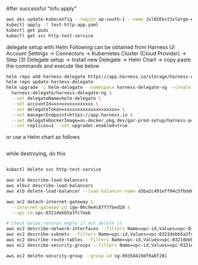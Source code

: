 
After successful "tofu apply"
```bash
aws eks update-kubeconfig --region ap-south-1 --name Jul01Ekst3xlarge-eks
kubectl apply -f test-http-app.yaml
kubectl get pods
kubectl get svc http-test-service
```

delegate setup with Helm
Following can be obtained from Harness UI
Account Settings -> 
    Connectors -> 
        Kubernetes Cluster (Cloud Provider) -> 
            Step (3) Delegate setup -> 
                Install new Delegate -> 
                    Helm Chart -> copy paste the commands and execute like below

```bash
helm repo add harness-delegate https://app.harness.io/storage/harness-download/delegate-helm-chart/
helm repo update harness-delegate
helm upgrade -i helm-delegate --namespace harness-delegate-ng --create-namespace \
  harness-delegate/harness-delegate-ng \
  --set delegateName=helm-delegate \
  --set accountId=xxxxxxxxxxxxxxx \
  --set delegateToken=xxxxxxxxxxxxxxxxxxxx= \
  --set managerEndpoint=https://app.harness.io \
  --set delegateDockerImage=us-docker.pkg.dev/gar-prod-setup/harness-public/harness/delegate:25.06.86100 \
  --set replicas=1 --set upgrader.enabled=true
```

or use a Helm chart as follows
```yaml
```
while destroying, do this 
```bash

kubectl delete svc http-test-service

aws elb describe-load-balancers
aws elbv2 describe-load-balancers
aws elb delete-load-balancer --load-balancer-name a5ba2c491eff04c5fbdd6fa53cf1a895

aws ec2 detach-internet-gateway \
  --internet-gateway-id igw-06c9e4c87f7fbed28 \
  --vpc-id vpc-0321debb5a3fc7eeb

# Check below returns empty if not delete it
aws ec2 describe-network-interfaces --filters Name=vpc-id,Values=vpc-0321debb5a3fc7eeb
aws ec2 describe-subnets --filters Name=vpc-id,Values=vpc-0321debb5a3fc7eeb
aws ec2 describe-route-tables --filters Name=vpc-id,Values=vpc-0321debb5a3fc7eeb
aws ec2 describe-security-groups --filters Name=vpc-id,Values=vpc-0321debb5a3fc7eeb

aws ec2 delete-security-group --group-id sg-09358419df9a6f281

```